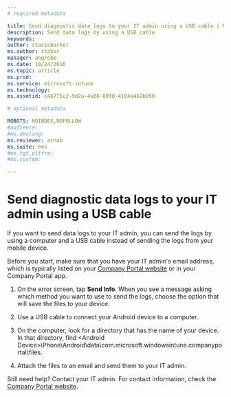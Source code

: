 ```yaml
---
# required metadata

title: Send diagnostic data logs to your IT admin using a USB cable | Microsoft Intune
description: Send data logs by using a USB cable
keywords:
author: staciebarkerms.author: stabar
manager: angrobe
ms.date: 10/24/2016
ms.topic: article
ms.prod:
ms.service: microsoft-intune
ms.technology:
ms.assetid: c46775c2-9d2a-4a88-89f0-4104a462b898

# optional metadata

ROBOTS: NOINDEX,NOFOLLOW
#audience:
#ms.devlang:
ms.reviewer: arnab
ms.suite: ems
#ms.tgt_pltfrm:
#ms.custom:

---
```



# Send diagnostic data logs to your IT admin using a USB cable

If you want to send data logs to your IT admin, you can send the logs by using a computer and a USB cable instead of sending the logs from your mobile device.

 Before you start, make sure that you have your IT admin's email address, which is typically listed on your [Company Portal website](http://portal.manage.microsoft.com) or in your Company Portal app.

1.  On the error screen, tap **Send Info**. When you see a message asking which method you want to use to send the logs, choose the option that will save the files to your device.

2.  Use a USB cable to connect your Android device to a computer.

3.  On the computer, look for a directory that has the name of your device. In that directory, find &lt;Android Device&gt;\Phone\Android\data\com.microsoft.windowsintune.companyportal\files\.

4.  Attach the files to an email and send them to your IT admin.

Still need help? Contact your IT admin. For contact information, check the [Company Portal website](http://portal.manage.microsoft.com).
